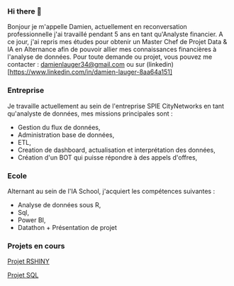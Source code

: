 ### Hi there 👋

Bonjour je m'appelle Damien, actuellement en reconversation professionnelle j'ai travaillé pendant 5 ans en tant qu'Analyste financier. 
A ce jour, j'ai repris mes études pour obtenir un Master Chef de Projet Data & IA en Alternance afin de pouvoir allier mes connaissances financières à l'analyse de données. 
Pour toute demande ou projet, vous pouvez me contacter : damienlauger34@gmail.com ou sur (linkedin)[https://www.linkedin.com/in/damien-lauger-8aa64a151]

### Entreprise
Je travaille actuellement au sein de l'entreprise SPIE CityNetworks en tant qu'analyste de données, mes missions principales sont : 

- Gestion du flux de données,
- Administration base de données,
- ETL, 
- Creation de dashboard, actualisation et interprétation des données,
- Création d'un BOT qui puisse répondre à des appels d'offres,


### Ecole 
Alternant au sein de l'IA School, j'acquiert les compétences suivantes : 

- Analyse de données sous R,
- Sql,
- Power BI,
- Datathon + Présentation de projet 

### Projets en cours 
[Projet RSHINY](https://github.com/DamienL31/RshineApp)


[Projet SQL](https://view.genial.ly/65607ac013dc120011ad03e1/presentation-presentation-projet-de-recherches)


<!--
**DamienL31/DamienL31** is a ✨ _special_ ✨ repository because its `README.md` (this file) appears on your GitHub profile.

Here are some ideas to get you started:

- 🔭 I’m currently working on ...
- 🌱 I’m currently learning ...
- 👯 I’m looking to collaborate on ...
- 🤔 I’m looking for help with ...
- 💬 Ask me about ...
- 📫 How to reach me: ...
- 😄 Pronouns: ...
- ⚡ Fun fact: ...
-->
